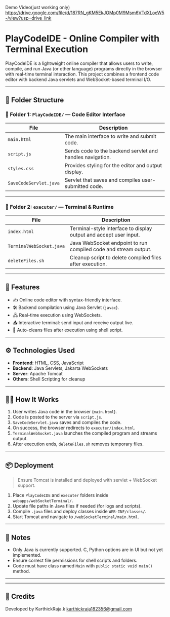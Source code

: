 Demo Video(just working only)
https://drive.google.com/file/d/187RN_gKM5EkJOMp0M9Msm6VTdXLoeW5-/view?usp=drive_link

#  PlayCodeIDE - Online Compiler with Terminal Execution

PlayCodeIDE is a lightweight online compiler that allows users to write, compile, and run Java (or other language) programs directly in the browser with real-time terminal interaction. This project combines a frontend code editor with backend Java servlets and WebSocket-based terminal I/O.

---

## 📁 Folder Structure

### 🔹 Folder 1: `PlayCodeIDE/` — Code Editor Interface

|    File                |                 Description                              |
|------------------------|----------------------------------------------------------|
| `main.html`            | The main interface to write and submit code.             |
| `script.js`            | Sends code to the backend servlet and handles navigation.|
| `styles.css`           | Provides styling for the editor and output display.      |
| `SaveCodeServlet.java` | Servlet that saves and compiles user-submitted code.     |

---

### 🔹 Folder 2: `executer/` — Terminal & Runtime

|    File                  |                   Description                                     |
|--------------------------|-------------------------------------------------------------------|
| `index.html`             | Terminal-style interface to display output and accept user input. |
| `TerminalWebSocket.java` | Java WebSocket endpoint to run compiled code and stream output.   |
| `deleteFiles.sh`         | Cleanup script to delete compiled files after execution.          |

---

## 🚀 Features

- ✍️ Online code editor with syntax-friendly interface.
- 🛠️ Backend compilation using Java Servlet (`javac`).
- 🖧 Real-time execution using WebSockets.
- 📤 Interactive terminal: send input and receive output live.
- 🧹 Auto-cleans files after execution using shell script.

---

## ⚙️ Technologies Used

- **Frontend**: HTML, CSS, JavaScript
- **Backend**: Java Servlets, Jakarta WebSockets
- **Server**: Apache Tomcat
- **Others**: Shell Scripting for cleanup

---

## 🧑‍💻 How It Works

1. User writes Java code in the browser (`main.html`).
2. Code is posted to the server via `script.js`.
3. `SaveCodeServlet.java` saves and compiles the code.
4. On success, the browser redirects to `executer/index.html`.
5. `TerminalWebSocket.java` launches the compiled program and streams output.
6. After execution ends, `deleteFiles.sh` removes temporary files.

---

## 📦 Deployment

> Ensure Tomcat is installed and deployed with servlet + WebSocket support.

1. Place `PlayCodeIDE` and `executer` folders inside `webapps/webSocketTerminal/`.
2. Update file paths in Java files if needed (for logs and scripts).
3. Compile `.java` files and deploy classes inside `WEB-INF/classes/`.
4. Start Tomcat and navigate to `/webSocketTerminal/main.html`.

---

## 📝 Notes

- Only Java is currently supported. C, Python options are in UI but not yet implemented.
- Ensure correct file permissions for shell scripts and folders.
- Code must have class named `Main` with `public static void main()` method.

---


---



## 🙌 Credits

Developed by KarthickRaja.k 
karthickraja182356@gmail.com

